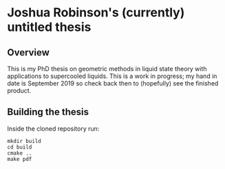 # Joshua Robinson's (currently) untitled thesis

## Overview

This is my PhD thesis on geometric methods in liquid state theory with applications to supercooled liquids. This is a work in progress; my hand in date is September 2019 so check back then to (hopefully) see the finished product.

## Building the thesis

Inside the cloned repository run:

    mkdir build
    cd build
    cmake ..
    make pdf
